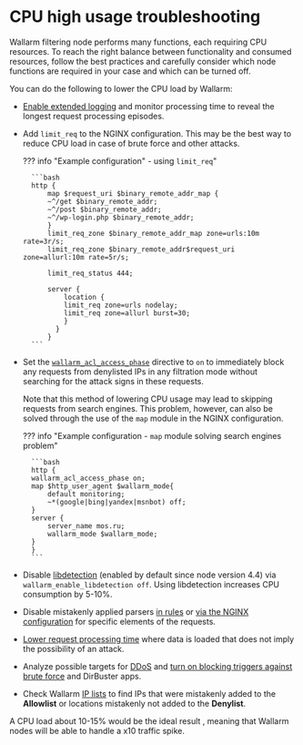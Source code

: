 # CPU high usage troubleshooting

Wallarm filtering node performs many functions, each requiring CPU resources. To reach the right balance between functionality and consumed resources, follow the best practices and carefully consider which node functions are required in your case and which can be turned off.

You can do the following to lower the CPU load by Wallarm:

* [Enable extended logging](../../admin-en/configure-logging.md#configuring-extended-logging-for-the-nginx‑based-filter-node) and monitor processing time to reveal the longest request processing episodes.
* Add `limit_req` to the NGINX configuration. This may be the best way to reduce CPU load in case of brute force and other attacks.

    ??? info "Example configuration" - using `limit_req`"

        ```bash
        http {
            map $request_uri $binary_remote_addr_map {
            ~^/get $binary_remote_addr;
            ~^/post $binary_remote_addr;
            ~^/wp-login.php $binary_remote_addr;
            }
            limit_req_zone $binary_remote_addr_map zone=urls:10m rate=3r/s;
            limit_req_zone $binary_remote_addr$request_uri zone=allurl:10m rate=5r/s;
                        
            limit_req_status 444;

            server {
                location {
                limit_req zone=urls nodelay;
                limit_req zone=allurl burst=30;
                }
              }
            }
        ```

* Set the [`wallarm_acl_access_phase`](../../admin-en/configure-parameters-en.md#wallarm_acl_access_phase) directive to `on` to immediately block any requests from denylisted IPs in any filtration mode without searching for the attack signs in these requests.

    Note that this method of lowering CPU usage may lead to skipping requests from search engines. This problem, however, can also be solved through the use of the `map` module in the NGINX configuration.

    ??? info "Example configuration - `map` module solving search engines problem"

        ```bash
        http {
        wallarm_acl_access_phase on;
        map $http_user_agent $wallarm_mode{
            default monitoring;
            ~*(google|bing|yandex|msnbot) off;
        }
        server {
            server_name mos.ru;
            wallarm_mode $wallarm_mode;
        }
        }
        ```

* Disable [libdetection](../../about-wallarm/protecting-against-attacks.md#libdetection-overview) (enabled by default since node version 4.4) via `wallarm_enable_libdetection off`. Using libdetection increases CPU consumption by 5-10%.
* Disable mistakenly applied parsers [in rules](../../user-guides/rules/disable-request-parsers.md) or [via the NGINX configuration](../../admin-en/configure-parameters-en.md#wallarm_parser_disable) for specific elements of the requests.
* [Lower request processing time](../../user-guides/rules/configure-overlimit-res-detection.md) where data is loaded that does not imply the possibility of an attack.
* Analyze possible targets for [DDoS](../../attacks-vulns-list.md#ddos-distributed-denial-of-service-attack) and [turn on blocking triggers against brute force](../../admin-en/configuration-guides/protecting-against-bruteforce.md) and DirBuster apps.
* Check Wallarm [IP lists](../../user-guides/ip-lists/overview.md) to find IPs that were mistakenly added to the **Allowlist** or locations mistakenly not added to the **Denylist**.

A CPU load about 10-15% would be the ideal result , meaning that Wallarm nodes will be able to handle a x10 traffic spike.
